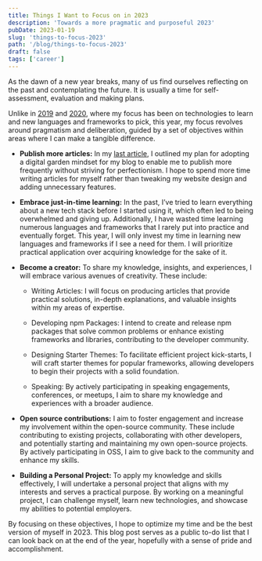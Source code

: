 ```yaml
---
title: Things I Want to Focus on in 2023
description: 'Towards a more pragmatic and purposeful 2023'
pubDate: 2023-01-19
slug: 'things-to-focus-2023'
path: '/blog/things-to-focus-2023'
draft: false
tags: ['career']
---
```


As the dawn of a new year breaks, many of us find ourselves reflecting on the past and contemplating the future. It is usually a time for self-assessment, evaluation and making plans.

Unlike in [2019](/blog/things-i-dont-know-2019) and [2020](/blog/tech-to-learn-2020), where my focus has been on technologies to learn and new languages and frameworks to pick, this year, my focus revolves around pragmatism and deliberation, guided by a set of objectives within areas where I can make a tangible difference.

- **Publish more articles:** In my [last article](/blog/digital-garden), I outlined my plan for adopting a digital garden mindset for my blog to enable me to publish more frequently without striving for perfectionism. I hope to spend more time writing articles for myself rather than tweaking my website design and adding unnecessary features.

- **Embrace just-in-time learning:** In the past, I’ve tried to learn everything about a new tech stack before I started using it, which often led to being overwhelmed and giving up. Additionally, I have wasted time learning numerous languages and frameworks that I rarely put into practice and eventually forget. This year, I will only invest my time in learning new languages and frameworks if I see a need for them. I will prioritize practical application over acquiring knowledge for the sake of it.

- **Become a creator:** To share my knowledge, insights, and experiences, I will embrace various avenues of creativity. These include:
  - Writing Articles: I will focus on producing articles that provide practical solutions, in-depth explanations, and valuable insights within my areas of expertise.

  - Developing npm Packages: I intend to create and release npm packages that solve common problems or enhance existing frameworks and libraries, contributing to the developer community.

  - Designing Starter Themes: To facilitate efficient project kick-starts, I will craft starter themes for popular frameworks, allowing developers to begin their projects with a solid foundation.

  - Speaking: By actively participating in speaking engagements, conferences, or meetups, I aim to share my knowledge and experiences with a broader audience.

- **Open source contributions:** I aim to foster engagement and increase my involvement within the open-source community. These include contributing to existing projects, collaborating with other developers, and potentially starting and maintaining my own open-source projects. By actively participating in OSS, I aim to give back to the community and enhance my skills.

- **Building a Personal Project:** To apply my knowledge and skills effectively, I will undertake a personal project that aligns with my interests and serves a practical purpose. By working on a meaningful project, I can challenge myself, learn new technologies, and showcase my abilities to potential employers.

By focusing on these objectives, I hope to optimize my time and be the best version of myself in 2023. This blog post serves as a public to-do list that I can look back on at the end of the year, hopefully with a sense of pride and accomplishment.
